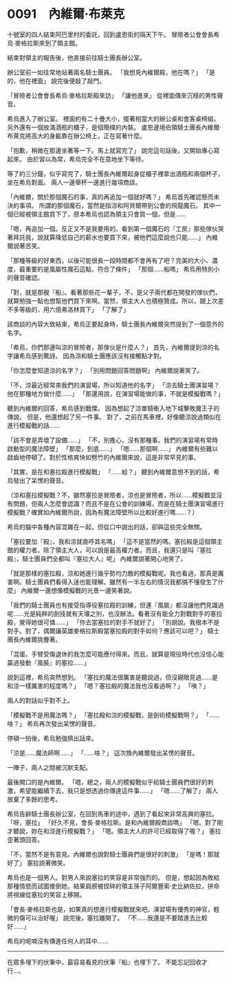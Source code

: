 # 0091　內維爾·布萊克

十號室的四人結束阿巴里村的委託，回到盧恩街的隔天下午。
冒險者公會會長希烏·麥格拉斯來到了領主館。

結束對領主的報告後，他直接前往騎士團長辦公室。

辦公室前一如往常地站著兩名騎士團員。
「我想見內維爾殿，他在嗎？」
「是的，他在裡面」
說完後便敲了敲門。

「冒險者公會會長希烏·麥格拉斯殿來訪」
「讓他進來」
從裡面傳來沉穩的男性聲音。

希烏進入了辦公室。
裡面約有二十疊大小，擺著相當大的辦公桌和會客桌椅組，另外還有一個放滿酒瓶的櫃子，是個簡樸的內裝。
盧恩邊境伯領騎士團長內維爾·布萊克將高大的身軀靠在辦公椅上，正在寫著什麼。

「抱歉，稍微在那邊坐著等一下。馬上就寫完了」
說完這句話後，又開始專心寫起來。
由於習以為常，希烏完全不在意地坐下等待。

等了約三分鐘，似乎寫完了，騎士團長內維爾起身從櫃子裡拿出酒瓶和兩個杯子，坐在希烏對面。
兩人一邊舉杯一邊進行幾項商談。

「內維爾，關於那個魔石的事，真的再追加一個就好嗎？」
希烏首先確認懸而未決的事項。
所謂的那個魔石，當然是指涼和阿貝爾帶到公會的飛龍魔石。
其中一個已經被領主館買下了，原本希烏也認為領主只會買一個，但是……

「嗯，再追加一個。反正又不是我要用的。看到第一個魔石的『工房』那些傢伙哭著拜託我，說就算降低自己的薪水也要買下來，被他們這麼說也只能……」
內維爾說著苦笑。

「那種等級的好東西，以後可能很長一段時間都不會再有了吧？完美的大小、濃度，最重要的是風屬性魔石這點，符合了條件」
「那個……船嗎」
希烏用特別小的聲音確認。

「對，就是那艘『船』。看著那些花一輩子，不，是父子兩代都在開發的傢伙們，就算勉強一點也想幫他們買下來啊。當然，領主大人也積極贊成。所以，跟上次差不多等級的，用六億弗洛林買下」
「了解了」

該商談的內容大致結束，希烏正要起身時，騎士團長內維爾突然提到了一個意外的名字。

「希烏，你們那邊叫涼的冒險者，那傢伙是什麼人？」
首先，內維爾提到涼的名字讓希烏感到驚訝。
因為涼和騎士團應該沒有接觸點才對。

「你怎麼會知道涼的名字？」
「別用問題回答問題啊」
內維爾說著笑了。

「不，涼最近經常來我們的演習場，所以知道他的名字」
「涼去騎士團演習場？他在那種地方做什麼……」
「那還用說，在演習場能做的事，不就是模擬戰嗎？」

聽到內維爾的回答，希烏感到戰慄。
因為想起了涼單騎衝入地下城擊敗魔王子的傳說。
但是，他還想起了另一件事。
對了，之前在馬車裡，好像聽涼說過類似在進行模擬戰的話……

「該不會是弄壞了設備……」
「不，別擔心，沒有那種事。我們的演習場有常時啟動型的魔法障壁」
「那麼，到底……」
「嗯……那個啊……」
內維爾有些難以啟齒地停頓了。對於性格爽快如劈竹的內維爾來說，這是非常罕見的事。

「其實，是在和塞拉殿進行模擬戰」
「……蛤？」
聽到內維爾意想不到的話，希烏發出了呆愣的聲音。

（涼和塞拉模擬戰？不，雖然塞拉是冒險者，涼也是冒險者，所以……模擬戰並沒有問題，但兩人怎麼會認識？而且不是在公會的訓練場，而是在騎士團演習場進行模擬戰？確實如內維爾所說，因為有魔法障壁所以比較好進行嗎……？）

希烏的腦中各種內容混雜在一起，但從口中說出的話，卻與這些完全無關。

「塞拉要加『殿』，我和涼就直呼其名嗎」
「這不是當然的嗎。塞拉殿是這個領主館的權力者。除了領主大人，可以說是最高權力者。而且，我還只是叫『塞拉殿』，騎士團員們全都叫『塞拉大人』呢」
內維爾說著開心地笑了。

「就是那樣的塞拉殿，涼和她進行幾乎勢均力敵的模擬戰呢。我也看過，那真是厲害啊。騎士團員們看得入迷也能理解。雖然有一半左右的情況我都搞不懂發生了什麼」
內維爾一邊想像模擬戰的光景一邊笑著說。

「我們的騎士團員也有接受指導役塞拉殿的訓練，但連『風裝』都沒讓他們見識過呢……光是純粹的劍技就有天壤之別，也沒辦法。看著沒有能全力對戰對手的塞拉殿，覺得她很可憐……」
「你去當塞拉的對手不就好了」
「別胡說。我根本不是對手。對了，偶爾讓英雄麥格拉斯殿當塞拉殿的對手如何？應該可以吧？」
騎士團長內維爾挑釁著。

「混蛋。手臂受傷退休的我怎麼可能應付得來。而且，就算是現役時代也沒信心能贏過發動『風裝』的塞拉……」

說到這裡，希烏突然想到。
「塞拉的魔法很厲害是聽說過，但沒親眼見過……是和涼一樣厲害的程度嗎？」
「嗯？塞拉殿的魔法我也沒看過啊？」
「咦？」

兩人的對話似乎對不上。

「模擬戰不是用魔法嗎？」
「塞拉殿和涼的模擬戰，是劍術模擬戰啊？」
「……啥？」
希烏再次發出呆愣的聲音。

停頓一拍後，希烏勉強擠出話來。

「涼是……魔法師啊……」
「……啥？」
這次換內維爾發出呆愣的聲音。

一陣子，兩人之間被沉默支配。

最後開口的是內維爾。
「嗯，總之，兩人的模擬戰似乎給騎士團員們很好的刺激，希望能繼續下去，我只是想透過你傳達這件事……」
「嗯……了解了」
兩人放棄了多餘的思考。

希烏告辭騎士團長辦公室，在回到馬車的途中，遇到了看起來非常高興的塞拉。
「呀，塞拉」
「好久不見，會長·麥格拉斯。是和內維爾殿商談嗎」
「嗯。對了剛才聽說，妳在和涼進行模擬戰？」
「嗯。領主大人的許可已經取得了喔？」
塞拉歪著頭回答。

「不，當然不是有意見。內維爾也說對騎士團員們是很好的刺激」
「是嗎！那就好了」
塞拉說著微笑。

希烏也是一個男人。對男人來說塞拉的笑容是非常強烈的。
但是，想起因為敗給那種情慾而試圖推倒她，結果肩膀被捏碎的領主孫子阿爾豐索·史比納佐拉，拼命將視線從塞拉的笑容上移開。

「會長·麥格拉斯也是，如果真的想進行模擬戰就來吧。演習場有優秀的神官，輕微的傷可以治好喔」
說完後，塞拉離開了。
「不……我還是不要踏進去比較好……」

希烏的呢喃沒有傳進任何人的耳中……

---

在眾多埋下的伏筆中，最容易看見的伏筆『船』也埋下了。
不能忘記回收才行…。